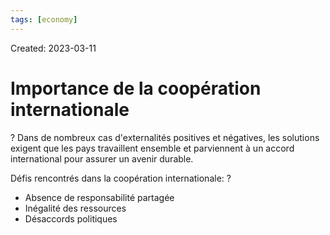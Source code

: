 ```yaml
---
tags: [economy]
---
```

Created: 2023-03-11

# Importance de la coopération internationale
?
Dans de nombreux cas d'externalités positives et négatives, les solutions exigent que les pays travaillent ensemble et parviennent à un accord international pour assurer un avenir durable.
<!--SR:!2024-01-05,185,250-->


Défis rencontrés dans la coopération internationale:
?
- Absence de responsabilité partagée
- Inégalité des ressources
- Désaccords politiques
<!--SR:!2023-11-09,53,190-->